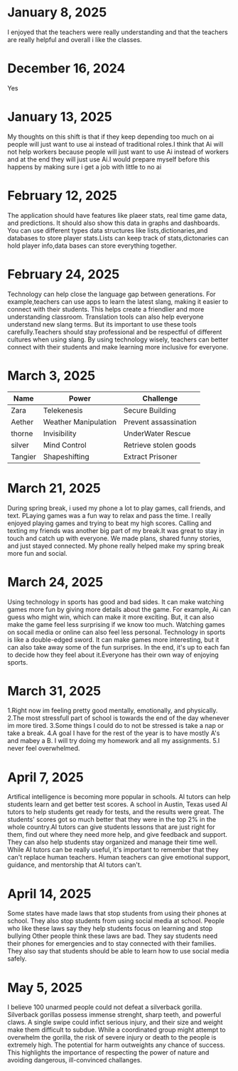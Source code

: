 # January 8, 2025
I enjoyed that the teachers were really understanding and that the teachers are really helpful and overall i like the classes.
# December 16, 2024
Yes
# January 13, 2025
My thoughts on this shift is that if they keep depending too much on ai people will just want to use ai instead of traditional roles.I think that Ai will not help workers because people will just want to use Ai instead of workers and at the end they will just use Ai.I would prepare myself before this happens by making sure i get a job with little to no ai
# February 12, 2025 
The application should have features like plaeer stats, real time game data, and predictions. It should also show this data in graphs and dashboards.
You can use different types data structures like lists,dictionaries,and databases to store player stats.Lists can keep track of stats,dictonaries can hold player info,data bases can store everything together.
# February 24, 2025
Technology can help close the language gap between generations. For example,teachers can use apps to learn the latest slang, making it easier to connect with their students. This helps create a friendlier and more understanding classroom. Translation tools can also help everyone understand new slang terms.
But its important to use these tools carefully.Teachers should stay professional and be respectful of different cultures when using slang. By using technology wisely, teachers can better connect with their students and make learning more inclusive for everyone.
# March 3, 2025
|Name|Power|Challenge|
|----|-----|---------|
|Zara|Telekenesis|Secure Building|
|Aether|Weather Manipulation|Prevent assassination|
|thorne|Invisibility|UnderWater Rescue|
|silver|Mind Control|Retrieve stolen goods|
|Tangier|Shapeshifting|Extract Prisoner|
# March 21, 2025
During spring break, i used my phone a lot to play games, call friends, and text. PLaying games was a fun way to relax and pass the time. I really enjoyed playing games and trying to beat my high scores.
Calling and texting my friends was another big part of my break.It was great to stay in touch and catch up with everyone. We made plans, shared funny stories, and just stayed connected. My phone really helped make my spring break more fun and social.
# March 24, 2025
Using technology in sports has good and bad sides. It can make watching games more fun by giving more details about the game. For example, Ai can guess who might win, which can make it more exciting. But, it can also make the game feel less surprising if we know too much. Watching games on socail media or online can also feel less personal.
Technology in sports is like a double-edged sword. It can make games more interesting, but it can also take away some of the fun surprises. In the end, it's up to each fan to decide how they feel about it.Everyone has their own way of enjoying sports.
# March 31, 2025
1.Right now im feeling pretty good mentally, emotionally, and physically.
2.The most stressfull part of school is towards the end of the day whenever im more tired.
3.Some things I could do to not be stressed is take a nap or take a break.
4.A goal I have for the rest of the year is to have mostly A's and mabey a B. I will try doing my homework and all my assignments.
5.I never feel overwhelmed.
# April 7, 2025
Artifical intelligence is becoming more popular in schools. AI tutors can help students learn and get better test scores. A school in Austin, Texas used AI tutors to help students get ready for tests, and the results were great. The students' scores got so much better that they were in the top 2% in the whole country.AI tutors can give students lessons that are just right for them, find out where they need more help, and give feedback and support. They can also help students stay organized and manage their time well. While AI tutors can be really useful, it's important to remember that they can't replace human teachers. Human teachers can give emotional support, guidance, and mentorship that AI tutors can't.
# April 14, 2025
Some states have made laws that stop students from using their phones at school. They also stop students from using social media at school. People who like these laws say they help students focus on learning and stop bullying
Other people think these laws are bad. They say students need their phones for emergencies and to stay connected with their families. They also say that students should be able to learn how to use social media safely.
# May 5, 2025
I believe 100 unarmed people could not defeat a silverback gorilla. Silverback gorillas possess immense strenght, sharp teeth, and powerful claws. A single swipe could infict serious injury, and their size and weight make them difficult to subdue. While a coordinated group might attempt to overwhelm the gorilla, the risk of severe injury or death to the people is extremely high. The potential for harm outweights any chance of success. This highlights the importance of respecting the power of nature and avoiding dangerous, ill-convinced challanges.
